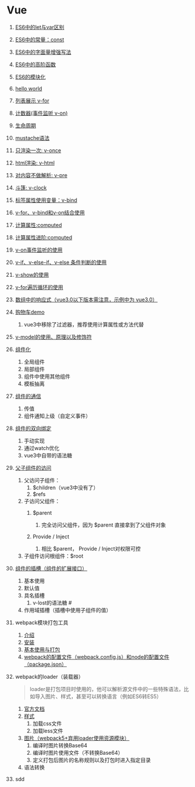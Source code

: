 # Vue



1. [ES6中的let与var区别](./demo/01-let-var.html)

2. [ES6中的常量：const](./demo/02-const.html)

3. [ES6中的字面量增强写法](./demo/03-literal.html)

4. [ES6中的高阶函数](./demo/04-higher-order-func.html)

5. [ES6的模块化](./ES6/05-module.md)

6. [hello world](./demo-cdn/01-helloWorld.html)

7. [列表展示 v-for](./demo-cdn/02-for.html)

8. [计数器(事件监听 v-on)](./demo-cdn/03-计数器.html)

9. [生命周期](./Vue生命周期.md)

10. [mustache语法](./demo-cdn/04-mustache.html)

11. [只渲染一次: v-once](./demo-cdn/05-v-once.html)

12. [html渲染: v-html](./demo-cdn/06-v-html.html)

13. [对内容不做解析: v-pre](./demo-cdn/07-v-pre.html)

14. [斗篷: v-clock](./demo-cdn/08-v-clock.html)

15. [标签属性使用变量：v-bind](./demo-cdn/09-v-bind.html)

16. [v-for、v-bind和v-on结合使用](./demo-cdn/10-example-01.html )

17. [计算属性:computed](./demo-cdn/11-computed.html)

18. [计算属性进阶:computed](./demo-cdn/12-computed-advanced.html)

19. [v-on事件监听的使用](./demo-cdn/13-v-on.html)

20. [v-if、v-else-if、v-else 条件判断的使用](./demo-cdn/14-v-if.html)

21. [v-show的使用](./demo-cdn/15-v-show.html)

22. [v-for遍历循环的使用](./demo-cdn/16-v-for.html)

23. [数组中的响应式（vue3.0以下版本需注意，示例中为 vue3.0）](./demo-cdn/17-array.html)

24. [购物车demo](./demo-cdn/18-shopping-cart.html)
    1. vue3中移除了过滤器，推荐使用计算属性或方法代替
    
25. [v-model的使用、原理以及修饰符](./demo-cdn/19-v-model.html)

26. [组件化](./demo-cdn/20-component.html)
    1. 全局组件
    2. 局部组件
    3. 组件中使用其他组件
    4. 模板抽离
    
27. [组件的通信](./demo-cdn/21-component2.html)
    1. 传值
    2. 组件通知上级（自定义事件）
    
28. [组件的双向绑定](./demo-cdn/22-component3.html)
    1. 手动实现
    2. 通过watch优化
    3. vue3中自带的语法糖
    
29. [父子组件的访问](./demo-cdn/23-component4.html)
    1. 父访问子组件：
       1. $children（vue3中没有了）
       2. $refs
    2. 子访问父组件：
       1. $parent
          1. 完全访问父组件，因为 $parent 直接拿到了父组件对象

       2. Provide / Inject
          1. 相比 $parent， Provide / Inject对权限可控
    3. 子组件访问根组件：$root
    
30. [组件的插槽（组件的扩展接口）](./demo-cdn/24-component-slot.html)
    1. 基本使用
    2. 默认值
    3. 具名插槽
       1. v-lost的语法糖 #
    4. 作用域插槽（插槽中使用子组件的值）
    
31. webpack模块打包工具
    1. [介绍](./webpack/31-webpack-install.md)
    2. [安装](./webpack/31-webpack-install.md#install)
    3. [基本使用与打包](./webpack/31-helloworld.md)
    4. [webpack的配置文件（webpack.config.js）和node的配置文件（package.json）](./webpack/31-config.md)
    
32. webpack的loader（装载器）

    > loader是打包项目时使用的，他可以解析源文件中的一些特殊语法，比如导入图片、样式，甚至可以转换语言（例如ES6转ES5）

    1. [官方文档](https://webpack.docschina.org/loaders/)
    2. [样式](./webpack/32-loader-style.md)
       1. 加载css文件
       2. 加载less文件
    3. [图片（webpack5+弃用loader使用资源模块）](./webpack/32-asset-module.md)
       1. 编译时图片转换Base64
       2. 编译时图片使用文件（不转换Base64）
       3. 定义打包后图片的名称规则以及打包时进入指定目录
    4. 语法转换

33. sdd

